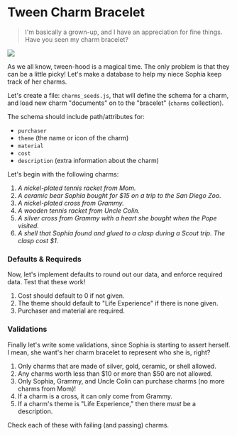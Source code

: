 # Tween Charm Bracelet

> I'm basically a grown-up, and I have an appreciation for fine things.
> Have you seen my charm bracelet?

![](http://www.ourkidsmom.com/wp-content/uploads/2012/07/IMG_6056.jpg)

As we all know, tween-hood is a magical time. The only problem is that
they can be a little picky! Let's make a database to help my niece
Sophia keep track of her charms.

Let's create a file: `charms_seeds.js`, that will define the schema
for a charm, and load new charm "documents" on to the "bracelet" 
(`charms` collection).

The schema should include path/attributes for:

- `purchaser`
- `theme` (the name or icon of the charm)
- `material`
- `cost`
- `description` (extra information about the charm)

Let's begin with the following charms:

1. *A nickel-plated tennis racket from Mom.*
2. *A ceramic bear Sophia bought for $15 on a trip to the San Diego Zoo.*
3. *A nickel-plated cross from Grammy.*
4. *A wooden tennis racket from Uncle Colin.*
5. *A silver cross from Grammy with a heart she bought when the Pope visited.*
6. *A shell that Sophia found and glued to a clasp during a Scout trip. 
   The clasp cost $1.*

### Defaults & Requireds

Now, let's implement defaults to round out our data, and enforce 
required data. Test that these work!

1. Cost should default to 0 if not given.
2. The theme should default to "Life Experience" if there is none given.
3. Purchaser and material are required.

### Validations

Finally let's write some validations, since Sophia is starting to assert
herself. I mean, she want's her charm bracelet to represent who she is,
right?

1. Only charms that are made of silver, gold, ceramic, or shell allowed.
2. Any charms worth less than $10 or more than $50 are not allowed.
3. Only Sophia, Grammy, and Uncle Colin can purchase charms (no more charms from Mom)!
4. If a charm is a cross, it can only come from Grammy.
5. If a charm's theme is "Life Experience," then there *must* be a 
   description.

Check each of these with failing (and passing) charms.
